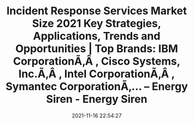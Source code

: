 ---
"title": "Incident Response Services Market Size 2021 Key Strategies, Applications, Trends and Opportunities | Top Brands: IBM CorporationÃ‚Â , Cisco Systems, Inc.Ã‚Â , Intel CorporationÃ‚Â , Symantec CorporationÃ‚… – Energy Siren - Energy Siren"
"date": "2021-11-16 22:54:27"
"feed_name": "GOOGLENEWSINDUSTRIAL"
"feed_website": "https://news.google.com/search?q=industrial%2Bincident&hl=en-US&gl=US&ceid=US:en"
"feed_rss": "https://news.google.com/rss/search?q=industrial%2Bincident&hl=en-US&gl=US&ceid=US:en"
"link": "http://energysiren.co.ke/2021/11/16/incident-response-services-market-size-2021-key-strategies-applications-trends-and-opportunities-top-brands-ibm-corporationa%C2%82a-cisco-systems-inc-a%C2%82a-intel-corporationa/"
"source": "{'href': 'http://energysiren.co.ke', 'title': 'Energy Siren'}"
"file": "_posts/2021-1-1-8653a30e0cdec4c691558e97dda0d431560eb596.md"
"accident": "0"
"drilling": "0"
"dead": "0"
"injured": "0"
"arrested": "0"
"place": "unknown place"
"where": "unknown site"
"causes": "unknown"
"place_uri": "unknown place"
---